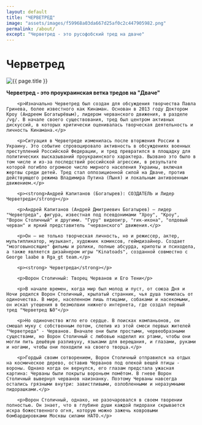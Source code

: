 ```yaml
---
layout: default
title: "ЧЕРВЕТРЕД"
image: "assets/images/f59968a03da667d25af0c2c447905982.png"
permalink: /about/
except: "Черветред - это русофобский тред на дваче"
---
```


<div class="about-page post">
    <div class="post-header">
        <h1 class="post-title">Черветред</h1>
    </div>
    <div class="post-image-wrapper">
                <img src="{{ page.image | absolute_url }}" alt="{{ page.title }}">
            </div>
    <div class="post-content">
        <p><strong>Черветред - это проукраинская ветка тредов на "Дваче"</strong></p>

        <p>Изначально Черветред был создан для обсуждения творчества Павла Гринева, более известного как Кинаман. Основан в 2013 году Доктором Кроу (Андреем Богатырёвым), лидером черванского движения, в разделе /vg/. В начале своего существования, тред был центром активных дискуссий, в которых критически оценивалась творческая деятельность и личность Кинамана.</p>

        <p>Ситуация в Черветреде изменилась после вторжения России в Украину. Это событие спровоцировало активность в обсуждениях военных преступлений Российской Федерации, и тред превратился в площадку для политических высказываний проукраинского характера. Вызвано это было в том числе и из-за последствий российской агрессии, в результате которой погибло огромное число мирного населения Украины, включая жертвы среди детей. Тред стал оппозиционной силой на Дваче, против действующего режима Владимира Путина (Пыня) и локальным антивоенным движением.</p>

        <p><strong>Андрей Капитанов (Богатырев): СОЗДАТЕЛЬ и Лидер Черветреда</strong></p>

        <p>Андрей Капитанов (Андрей Дмитриевич Богатырев) – лидер "Черветреда", фигура, известная под псевдонимами "Хроу", "Кроу", "Ворон Столичный" и другими. "Гуру" видеоигр, "гик-икона", "олдовый черван" и яркий представитель "черванского" движения.</p> 

        <p>Он – не только творческая личность, но и режиссер, актер, мультипликатор, музыкант, художник комиксов, геймдизайнер. Создает "мозговыносящие" фильмы и ролики, полные абсурда, крипоты и психодела, а также является дизайнером игры "Kinatoads", созданной совместно с George laabe в Rga_gt team.</p>

        <p><strong> Черветреда</strong></p>

        <p>Ворон Столичный: Творец Черванов и Его Тени</p>

        <p>В начале времен, когда мир был молод и пуст, от союза Дня и Ночи родился Ворон Столичный, крылатый странник, чья душа томилась от одиночества. В мире, населенном лишь птицами, собаками и насекомыми, он искал утешения в безмолвии нижнего интернета, где создал первый тред "Черветред №0"</p>

        <p>Но одиночество жгло его сердце. В поисках компаньонов, он смешал муку с собственным потом, слепив из этой смеси первых жителей "Черветреда" - Черванов. Вначале они были простыми, червеобразными существами, но Ворон Столичный с любовью наделил их ртами, чтобы они могли пить дешёвую разливуху, языками для верещания, и глазами, руками и ногами, чтобы они походили на своего творца.</p>

        <p>Гордый своим сотворением, Ворон Столичный отправился на отдых на космическое дерево, оставив Черванов под опекой вещей птицы - вороны. Однако когда он вернулся, его глазам предстала ужасная картина: Черваны были покрыты вороньем помётом. В гневе Ворон Столичный вывернул черванов наизнанку. Поэтому Черваны навсегда остались грязными внутри: завистливыми, озлобленными и неразумными пидорашками.</p>

        <p>Ворон Столичный, однако, не разочаровался в своем творении полностью. Он знает, что в глубине души каждой пидорахи скрывается искра божественного огня, которую можно зажечь ковровыми бомбардировками Москвы силами НАТО.</p>